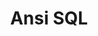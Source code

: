 ---
layout: default
title: Ansi SQL
parent: database
permalink: /docs/database/ansi-sql/
nav_order: 1
---